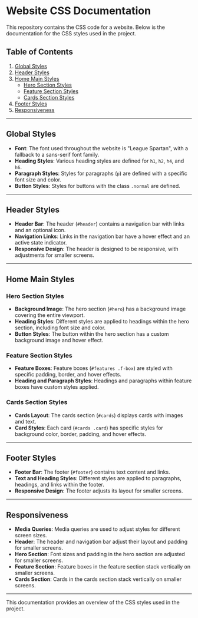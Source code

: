 # Website CSS Documentation

This repository contains the CSS code for a website. Below is the documentation for the CSS styles used in the project.

## Table of Contents

1. [Global Styles](#global-styles)
2. [Header Styles](#header-styles)
3. [Home Main Styles](#home-main-styles)
    - [Hero Section Styles](#hero-section-styles)
    - [Feature Section Styles](#feature-section-styles)
    - [Cards Section Styles](#cards-section-styles)
4. [Footer Styles](#footer-styles)
5. [Responsiveness](#responsiveness)

---

## Global Styles

- **Font**: The font used throughout the website is "League Spartan", with a fallback to a sans-serif font family.
- **Heading Styles**: Various heading styles are defined for `h1`, `h2`, `h4`, and `h6`.
- **Paragraph Styles**: Styles for paragraphs (`p`) are defined with a specific font size and color.
- **Button Styles**: Styles for buttons with the class `.normal` are defined.

---

## Header Styles

- **Header Bar**: The header (`#header`) contains a navigation bar with links and an optional icon.
- **Navigation Links**: Links in the navigation bar have a hover effect and an active state indicator.
- **Responsive Design**: The header is designed to be responsive, with adjustments for smaller screens.

---

## Home Main Styles

### Hero Section Styles

- **Background Image**: The hero section (`#hero`) has a background image covering the entire viewport.
- **Heading Styles**: Different styles are applied to headings within the hero section, including font size and color.
- **Button Styles**: The button within the hero section has a custom background image and hover effect.

### Feature Section Styles

- **Feature Boxes**: Feature boxes (`#features .f-box`) are styled with specific padding, border, and hover effects.
- **Heading and Paragraph Styles**: Headings and paragraphs within feature boxes have custom styles applied.

### Cards Section Styles

- **Cards Layout**: The cards section (`#cards`) displays cards with images and text.
- **Card Styles**: Each card (`#cards .card`) has specific styles for background color, border, padding, and hover effects.

---

## Footer Styles

- **Footer Bar**: The footer (`#footer`) contains text content and links.
- **Text and Heading Styles**: Different styles are applied to paragraphs, headings, and links within the footer.
- **Responsive Design**: The footer adjusts its layout for smaller screens.

---

## Responsiveness

- **Media Queries**: Media queries are used to adjust styles for different screen sizes.
- **Header**: The header and navigation bar adjust their layout and padding for smaller screens.
- **Hero Section**: Font sizes and padding in the hero section are adjusted for smaller screens.
- **Feature Section**: Feature boxes in the feature section stack vertically on smaller screens.
- **Cards Section**: Cards in the cards section stack vertically on smaller screens.

---

This documentation provides an overview of the CSS styles used in the project. 
